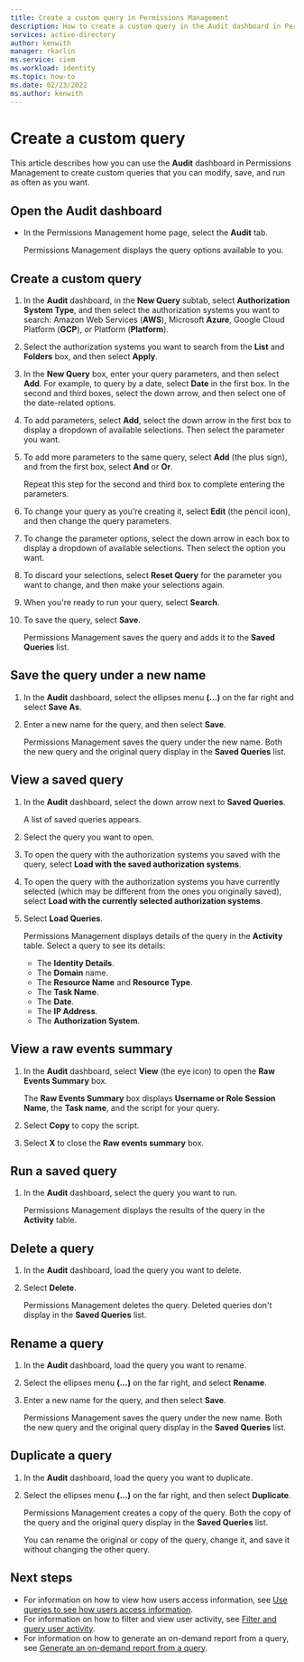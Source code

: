 ```yaml
---
title: Create a custom query in Permissions Management
description: How to create a custom query in the Audit dashboard in Permissions Management.
services: active-directory
author: kenwith
manager: rkarlin
ms.service: ciem
ms.workload: identity
ms.topic: how-to
ms.date: 02/23/2022
ms.author: kenwith
---
```


# Create a custom query

This article describes how you can use the **Audit** dashboard in Permissions Management to create custom queries that you can modify, save, and run as often as you want.

## Open the Audit dashboard

- In the Permissions Management home page, select the **Audit** tab.

    Permissions Management displays the query options available to you.

## Create a custom query

1. In the **Audit** dashboard, in the **New Query** subtab, select **Authorization System Type**, and then select the authorization systems you want to search: Amazon Web Services (**AWS**), Microsoft **Azure**, Google Cloud Platform (**GCP**), or Platform (**Platform**).
1. Select the authorization systems you want to search from the **List** and **Folders** box, and then select **Apply**.

1. In the **New Query** box, enter your query parameters, and then select **Add**.
    For example, to query by a date, select **Date** in the first box. In the second and third boxes, select the down arrow, and then select one of the date-related options.

1. To add parameters, select **Add**, select the down arrow in the first box to display a dropdown of available selections. Then select the parameter you want.
1. To add more parameters to the same query, select **Add** (the plus sign), and from the first box, select **And** or **Or**.

    Repeat this step for the second and third box to complete entering the parameters.
1. To change your query as you're creating it, select **Edit** (the pencil icon), and then change the query parameters.
1. To change the parameter options, select the down arrow in each box to display a dropdown of available selections. Then select the option you want.
1. To discard your selections, select **Reset Query** for the parameter you want to change, and then make your selections again.
1. When you're ready to run your query, select **Search**.
1. To save the query, select **Save**.

    Permissions Management saves the query and adds it to the **Saved Queries** list.

## Save the query under a new name

1. In the **Audit** dashboard, select the ellipses menu **(…)** on the far right and select **Save As**.
2. Enter a new name for the query, and then select **Save**.

    Permissions Management saves the query under the new name. Both the new query and the original query display in the **Saved Queries** list.

## View a saved query

1. In the **Audit** dashboard, select the down arrow next to **Saved Queries**.

    A list of saved queries appears.
2. Select the query you want to open.
3. To open the query with the authorization systems you saved with the query, select **Load with the saved authorization systems**.
4. To open the query with the authorization systems you have currently selected (which may be different from the ones you originally saved), select **Load with the currently selected authorization systems**.
5. Select **Load Queries**.

    Permissions Management displays details of the query in the **Activity** table. Select a query to see its details:

    - The **Identity Details**.
    - The **Domain** name.
    - The **Resource Name** and **Resource Type**.
    - The **Task Name**.
    - The **Date**.
    - The **IP Address**.
    - The **Authorization System**.

## View a raw events summary

1. In the **Audit** dashboard, select **View** (the eye icon) to open the **Raw Events Summary** box.

    The **Raw Events Summary** box displays **Username or Role Session Name**, the **Task name**, and the script for your query.
1. Select **Copy** to copy the script.
1. Select **X** to close the **Raw events summary** box.


## Run a saved query

1. In the **Audit** dashboard, select the query you want to run.

    Permissions Management displays the results of the query in the **Activity** table.

## Delete a query

1. In the **Audit** dashboard, load the query you want to delete.
2. Select **Delete**.

    Permissions Management deletes the query. Deleted queries don't display in the **Saved Queries** list.

## Rename a query

1. In the **Audit** dashboard, load the query you want to rename.
2. Select the ellipses menu **(…)** on the far right, and select **Rename**.
3. Enter a new name for the query, and then select **Save**.

    Permissions Management saves the query under the new name. Both the new query and the original query display in the **Saved Queries** list.

## Duplicate a query

1. In the **Audit** dashboard, load the query you want to duplicate.
2. Select the ellipses menu **(…)** on the far right, and then select **Duplicate**.

    Permissions Management creates a copy of the query. Both the copy of the query and the original query display in the **Saved Queries** list.

    You can rename the original or copy of the query, change it, and save it without changing the other query.



## Next steps

- For information on how to view how users access information, see [Use queries to see how users access information](ui-audit-trail.md).
- For information on how to filter and view user activity, see [Filter and query user activity](product-audit-trail.md).
- For information on how to generate an on-demand report from a query, see [Generate an on-demand report from a query](how-to-audit-trail-results.md).
